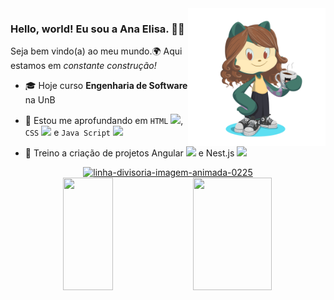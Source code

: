 <img align="right" src="https://github.com/anaelisaramos/anaelisaramos/blob/main/octocat-1692846386044.png" width=220px/>

### Hello, world! Eu sou a Ana Elisa. 👩‍💻
Seja bem vindo(a) ao meu mundo.🌍 Aqui estamos em _constante construção!_ 

<!--
**anaelisaramos/anaelisaramos** is a ✨ _special_ ✨ repository because its `README.md` (this file) appears on your GitHub profile.

Here are some ideas to get you started:

- 🔭 I’m currently working on ...
- 🌱 I’m currently learning ...
- 👯 I’m looking to collaborate on ...
- 🤔 I’m looking for help with ...
- 💬 Ask me about ...
- 📫 How to reach me: ...
- 😄 Pronouns: ...
- ⚡ Fun fact: ...
-->

- 🎓 Hoje curso **Engenharia de Software** na UnB 
- 🌱 Estou me aprofundando em `HTML`
            <img src="https://cdn.jsdelivr.net/gh/devicons/devicon/icons/html5/html5-original.svg" width="15px"/>,  `CSS` 
            <img src="https://cdn.jsdelivr.net/gh/devicons/devicon/icons/css3/css3-original.svg" width="15px"/>
            e `Java Script` 
            <img src="https://cdn.jsdelivr.net/gh/devicons/devicon/icons/javascript/javascript-original.svg" width="15px"/>
          
- 📖 Treino a criação de projetos Angular <img src="https://cdn.jsdelivr.net/gh/devicons/devicon/icons/angularjs/angularjs-original.svg" width='20px'/> e Nest.js <img src="https://cdn.jsdelivr.net/gh/devicons/devicon/icons/nestjs/nestjs-plain.svg" width="20px"/>

<div align="center">
<a href="https://www.imagensanimadas.com/cat-linhas-divisorias-134.htm"><img src="https://www.imagensanimadas.com/data/media/134/linha-divisoria-imagem-animada-0225.gif" border="0" alt="linha-divisoria-imagem-animada-0225" /></a>
</div>

<div width="100%" align="center">
<img width="40%" loading="lazy" height="180em" src="https://github-readme-stats.vercel.app/api/top-langs/?username=anaelisaramos&layout=compact&langs_count=7&theme=dracula"/>
<img width="50%" loading="lazy" height="180em" src="https://github-readme-stats.vercel.app/api?username=anaelisaramos&show_icons=true&theme=dracula&include_all_commits=true&count_private=true"/>
</div>
    





